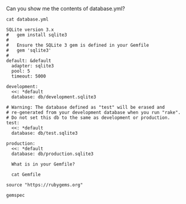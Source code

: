 Can you show me the contents of database.yml?

    cat database.yml
    
    SQLite version 3.x
    #   gem install sqlite3
    #
    #   Ensure the SQLite 3 gem is defined in your Gemfile
    #   gem 'sqlite3'
    #
    default: &default
      adapter: sqlite3
      pool: 5
      timeout: 5000
    
    development:
      <<: *default
      database: db/development.sqlite3
    
    # Warning: The database defined as "test" will be erased and
    # re-generated from your development database when you run "rake".
    # Do not set this db to the same as development or production.
    test:
      <<: *default
      database: db/test.sqlite3
    
    production:
      <<: *default
      database: db/production.sqlite3
      
      What is in your Gemfile?
      
      cat Gemfile

    source "https://rubygems.org"
    
    gemspec
